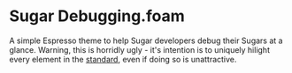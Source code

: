 Sugar Debugging.foam
====================
A simple Espresso theme to help Sugar developers debug their Sugars at a
glance. Warning, this is horridly ugly - it's intention is to uniquely hilight
every element in the [standard][], even if doing so is unattractive.

  [standard]: <http://github.com/elliottcable/espresso-sugar-standard/> "elliottcable's Sugar standard"